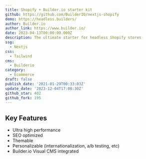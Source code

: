 ```yaml
---
title: Shopify + Builder.io starter kit
github: https://github.com/BuilderIO/nextjs-shopify
demo: https://headless.builders/
author: Builder.io
author_link: https://www.builder.io/
date: 2023-04-13T00:00:00.000Z
description: The ultimate starter for headless Shopify stores
ssg:
  - Nextjs
css:
  - Tailwind
cms:
  - Builderio
category:
  - Ecommerce
draft: false
publish_date: '2021-01-29T00:33:03Z'
update_date: '2023-12-04T17:08:30Z'
github_star: 402
github_fork: 195
---
```


## Key Features

- Ultra high performance
- SEO optimized
- Themable
- Personalizable (internationalization, a/b testing, etc)
- Builder.io Visual CMS integrated
